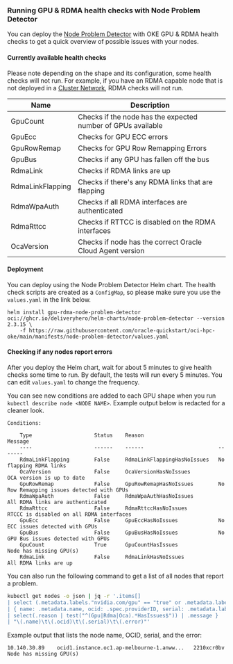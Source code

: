 ### Running GPU & RDMA health checks with Node Problem Detector
You can deploy the [Node Problem Detector](https://github.com/kubernetes/node-problem-detector) with OKE GPU & RDMA health checks to get a quick overview of possible issues with your nodes.

#### Currently available health checks
Please note depending on the shape and its configuration, some health checks will not run. For example, if you have an RDMA capable node that is not deployed in a [Cluster Network](https://docs.oracle.com/en-us/iaas/Content/Compute/Tasks/managingclusternetworks.htm#top), RDMA checks will not run.

| Name             	| Description                                                  	|
|------------------	|--------------------------------------------------------------	|
| GpuCount         	| Checks if the node has the expected number of GPUs available 	|
| GpuEcc           	| Checks for GPU ECC errors                                    	|
| GpuRowRemap      	| Checks for GPU Row Remapping Errors                          	|
| GpuBus           	| Checks if any GPU has fallen off the bus                     	|
| RdmaLink         	| Checks if RDMA links are up                                  	|
| RdmaLinkFlapping 	| Checks if there's any RDMA links that are flapping           	|
| RdmaWpaAuth      	| Checks if all RDMA interfaces are authenticated              	|
| RdmaRttcc        	| Checks if RTTCC is disabled on the RDMA interfaces           	|
| OcaVersion       	| Checks if node has the correct Oracle Cloud Agent version    	|

#### Deployment
You can deploy using the Node Problem Detector Helm chart. The health check scripts are created as a `ConfigMap`, so please make sure you use the `values.yaml` in the link below.

```
helm install gpu-rdma-node-problem-detector oci://ghcr.io/deliveryhero/helm-charts/node-problem-detector --version 2.3.15 \
    -f https://raw.githubusercontent.com/oracle-quickstart/oci-hpc-oke/main/manifests/node-problem-detector/values.yaml
```

#### Checking if any nodes report errors
After you deploy the Helm chart, wait for about 5 minutes to give health checks some time to run. By default, the tests will run every 5 minutes. You can edit `values.yaml` to change the frequency.

You can see new conditions are added to each GPU shape when you run `kubectl describe node <NODE NAME>`. Example output below is redacted for a cleaner look.

```
Conditions:     
                                                                                                                                                                                                                  
    Type                    Status    Reason                        Message   
    ----                    ------    ------                        -------                  
    RdmaLinkFlapping        False     RdmaLinkFlappingHasNoIssues   No flapping RDMA links                    
    OcaVersion              False     OcaVersionHasNoIssues         OCA version is up to date   
    GpuRowRemap             False     GpuRowRemapHasNoIssues        No Row Remapping issues detected with GPUs
    RdmaWpaAuth             False     RdmaWpaAuthHasNoIssues        All RDMA links are authenticated          
    RdmaRttcc               False     RdmaRttccHasNoIssues          RTCCC is disabled on all RDMA interfaces  
    GpuEcc                  False     GpuEccHasNoIssues             No ECC issues detected with GPUs          
    GpuBus                  False     GpuBusHasNoIssues             No GPU Bus issues detected with GPUs      
    GpuCount                True      GpuCountHasIssues             Node has missing GPU(s)                   
    RdmaLink                False     RdmaLinkHasNoIssues           All RDMA links are up                     
```

You can also run the following command to get a list of all nodes that report a problem.

```sh
kubectl get nodes -o json | jq -r '.items[]
| select (.metadata.labels."nvidia.com/gpu" == "true" or .metadata.labels."amd.com/gpu" == "true")
| { name: .metadata.name, ocid: .spec.providerID, serial: .metadata.labels["oci.oraclecloud.com/host.serial_number"], error: .status.conditions[]
| select(.reason | test("^(Gpu|Rdma|Oca).*HasIssues$")) | .message }
| "\(.name)\t\(.ocid)\t\(.serial)\t\(.error)"'
```

Example output that lists the node name, OCID, serial, and the error:
```
10.140.30.89    ocid1.instance.oc1.ap-melbourne-1.anww...   2210xcr0bv  Node has missing GPU(s)
```

